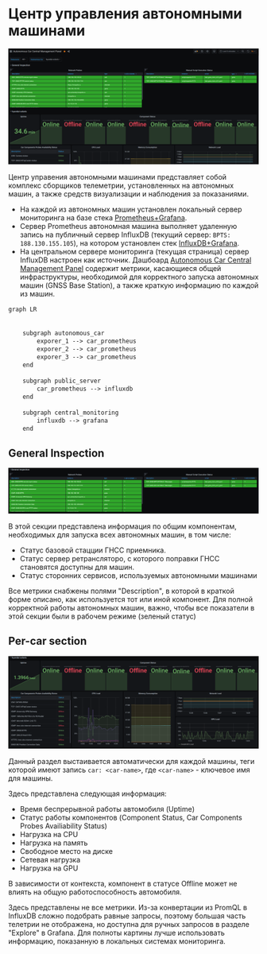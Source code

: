 # Центр управления автономными машинами

![Overview](images/overview.png)

Центр управения автономными машинами представляет собой комплекс сборщиков телеметрии, установленных на автономных машин, а также средств визуализации и наблюдения за показаниями.

- На каждой из автономных машин установлен локальный сервер мониторинга на базе стека [Prometheus+Grafana](../../../car-monitoring/README.md).
- Сервер Prometheus автономная машина выполняет удаленную запись на публичный сервер InfluxDB (текущий сервер: `BPTS: 188.130.155.105`), на котором установлен стек [InfluxDB+Grafana](../../../influxdb-public/README.md).
- На центральном сервере мониторинга (текущая страница) сервер InfluxDB настроен как источник. Дашбоард [Autonomous Car Central Management Panel](http://10.90.105.112:3000/d/wR9edzZMz/autonomous-car-central-management-panel?orgId=1&refresh=5s&var-datasource=All&var-car=hyundai-solaris&from=1592807272061&to=1592807572061) содержит метрики, касающиеся общей инфраструктуры, необходимой для корректного запуска автономных машин (GNSS Base Station), а также краткую информацию по каждой из машин.

```mermaid
graph LR


    subgraph autonomous_car
        exporer_1 --> car_prometheus
        exporer_2 --> car_prometheus
        exporer_3 --> car_prometheus
    end

    subgraph public_server
        car_prometheus --> influxdb
    end

    subgraph central_monitoring
        influxdb --> grafana
    end

```

## General Inspection

![General Inspection](images/general_inspection.png)

В этой секции представлена информация по общим компонентам, необходимых для запуска всех автономных машин, в том числе:

- Статус базовой стацции ГНСС приемника.
- Статус сервер ретрансляторо, с которого поправки ГНСС становятся доступны для машин.
- Статус сторонних сервисов, используемых автономными машинами

Все метрики снабжены полями "Description", в которой в краткой форме описано, как используется тот или иной компонент. Для полной корректной работы автономных машин, важно, чтобы все показатели в этой секции были в рабочем режиме (зеленый статус)

## Per-car section

![Per-car specific dashboard](images/car-specific.png)

Данный раздел выстаивается автоматически для каждой машины, теги которой имеют запись `car: <car-name>`, где `<car-name>` - ключевое имя для машины.

Здесь представлена следующая информация:

- Время беспрерывной работы автомобиля (Uptime)
- Статус работы компонентов (Component Status, Car Components Probes Availiability Status)
- Нагрузка на CPU
- Нагрузка на память
- Свободное место на диске
- Сетевая нагрузка
- Нагрузка на GPU

В зависимости от контекста, компонент в статусе Offline может не влиять на общую работоспособность автомобиля.

Здесь представлены не все метрики. Из-за конвертации из PromQL в InfluxDB сложно подобрать равные запросы, поэтому большая часть телетрии не отображена, но доступна для ручных запросов в разделе "Explore" в Grafana. Для полноты картины лучше использовать информацию, показанную в локальных системах мониторинга.
